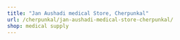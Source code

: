 ```yaml
---
title: "Jan Aushadi medical Store, Cherpunkal"
url: /cherpunkal/jan-aushadi-medical-store-cherpunkal/
shop: medical supply
---
```

